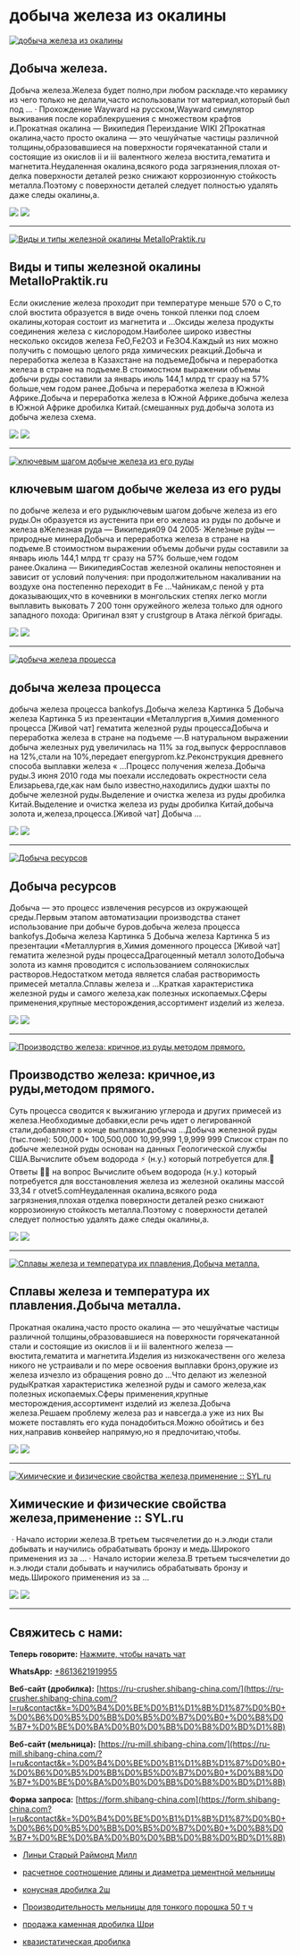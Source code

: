 # добыча железа из окалины

<a href="https://swt.shibang-china.com/?l=ru&img&k=%D0%B4%D0%BE%D0%B1%D1%8B%D1%87%D0%B0+%D0%B6%D0%B5%D0%BB%D0%B5%D0%B7%D0%B0+%D0%B8%D0%B7+%D0%BE%D0%BA%D0%B0%D0%BB%D0%B8%D0%BD%D1%8B" target="_blank">![добыча железа из окалины](http://static.shibang-china.com/all-800x300/904.jpg)</a>

## Добыча железа.
Добыча железа.Железа будет полно,при любом раскладе.что керамику из чего только не делали,часто использовали тот материал,который был под …&nbsp;&#0183;&#32;Прохождение Wayward на русском,Wayward симулятор выживания после кораблекрушения с множеством крафтов и.Прокатная окалина — Википедия Переиздание WIKI 2Прокатная окалина,часто просто окалина — это чешуйчатые частицы различной толщины,образовавшиеся на поверхности горячекатанной стали и состоящие из окислов ii и iii валентного железа вюстита,гематита и магнетита.Неудаленная окалина,всякого рода загрязнения,плохая от&#173;делка поверхности деталей резко снижают коррозионную стой&#173;кость металла.Поэтому с поверхности деталей следует пол&#173;ностью удалять даже следы окалины,а.


<a href="https://whatsapp.shibangsoft.com/WhatsApp.php" target="_blank" title="WhatsApp">![](http://static.shibang-china.com/icon/whatsapp.png)</a> <a href="https://swt.shibang-china.com/?l=ru&icon&k=%D0%B4%D0%BE%D0%B1%D1%8B%D1%87%D0%B0+%D0%B6%D0%B5%D0%BB%D0%B5%D0%B7%D0%B0+%D0%B8%D0%B7+%D0%BE%D0%BA%D0%B0%D0%BB%D0%B8%D0%BD%D1%8B" target="_blank">![](http://static.shibang-china.com/icon/chat-ru.png)</a>

---

<a href="https://swt.shibang-china.com/?l=ru&img&k=%D0%B4%D0%BE%D0%B1%D1%8B%D1%87%D0%B0+%D0%B6%D0%B5%D0%BB%D0%B5%D0%B7%D0%B0+%D0%B8%D0%B7+%D0%BE%D0%BA%D0%B0%D0%BB%D0%B8%D0%BD%D1%8B" target="_blank">![Виды и типы железной окалины MetalloPraktik.ru](http://static.shibang-china.com/all-800x300/659.jpg)</a>

## Виды и типы железной окалины MetalloPraktik.ru
Если окисление железа проходит при температуре меньше 570 о С,то слой вюстита образуется в виде очень тонкой пленки под слоем окалины,которая состоит из магнетита и …Оксиды железа продукты соединения железа с кислородом.Наиболее широко известны несколько оксидов железа FeO,Fe2O3 и Fe3O4.Каждый из них можно получить с помощью целого ряда химических реакций.Добыча и переработка железа в Казахстане на подъемеДобыча и переработка железа в стране на подъеме.В стоимостном выражении объемы добычи руды составили за январь июль 144,1 млрд тг сразу на 57% больше,чем годом ранее.Добыча и переработка железа в Южной Африке.Добыча и переработка железа в Южной Африке.добыча железа в Южной Африке дробилка Китай.(смешанных руд.добыча золота из добыча железа схема.


<a href="https://whatsapp.shibangsoft.com/WhatsApp.php" target="_blank" title="WhatsApp">![](http://static.shibang-china.com/icon/whatsapp.png)</a> <a href="https://swt.shibang-china.com/?l=ru&icon&k=%D0%B4%D0%BE%D0%B1%D1%8B%D1%87%D0%B0+%D0%B6%D0%B5%D0%BB%D0%B5%D0%B7%D0%B0+%D0%B8%D0%B7+%D0%BE%D0%BA%D0%B0%D0%BB%D0%B8%D0%BD%D1%8B" target="_blank">![](http://static.shibang-china.com/icon/chat-ru.png)</a>

---

<a href="https://swt.shibang-china.com/?l=ru&img&k=%D0%B4%D0%BE%D0%B1%D1%8B%D1%87%D0%B0+%D0%B6%D0%B5%D0%BB%D0%B5%D0%B7%D0%B0+%D0%B8%D0%B7+%D0%BE%D0%BA%D0%B0%D0%BB%D0%B8%D0%BD%D1%8B" target="_blank">![ключевым шагом добыче железа из его руды](http://static.shibang-china.com/all-800x300/277.jpg)</a>

## ключевым шагом добыче железа из его руды
по добыче железа и его рудыключевым шагом добыче железа из его руды.Он образуется из аустенита при его железа из руды по добыче и железа вЖелезная руда — Википедия09 04 2005&#183; Желе́зные ру́ды — природные минераДобыча и переработка железа в стране на подъеме.В стоимостном выражении объемы добычи руды составили за январь июль 144,1 млрд тг сразу на 57% больше,чем годом ранее.Окалина — ВикипедияСостав железной окалины непостоянен и зависит от условий получения: при продолжительном накаливании на воздухе она постепенно переходит в Fe …Чайникам,с пеной у рта доказывающих,что в кочевники в монгольских степях легко могли выплавить выковать 7 200 тонн оружейного железа только для одного западного похода: Оригинал взят у crustgroup в Атака лёгкой бригады.


<a href="https://whatsapp.shibangsoft.com/WhatsApp.php" target="_blank" title="WhatsApp">![](http://static.shibang-china.com/icon/whatsapp.png)</a> <a href="https://swt.shibang-china.com/?l=ru&icon&k=%D0%B4%D0%BE%D0%B1%D1%8B%D1%87%D0%B0+%D0%B6%D0%B5%D0%BB%D0%B5%D0%B7%D0%B0+%D0%B8%D0%B7+%D0%BE%D0%BA%D0%B0%D0%BB%D0%B8%D0%BD%D1%8B" target="_blank">![](http://static.shibang-china.com/icon/chat-ru.png)</a>

---

<a href="https://swt.shibang-china.com/?l=ru&img&k=%D0%B4%D0%BE%D0%B1%D1%8B%D1%87%D0%B0+%D0%B6%D0%B5%D0%BB%D0%B5%D0%B7%D0%B0+%D0%B8%D0%B7+%D0%BE%D0%BA%D0%B0%D0%BB%D0%B8%D0%BD%D1%8B" target="_blank">![добыча железа процесса](http://static.shibang-china.com/all-800x300/1235.jpg)</a>

## добыча железа процесса
добыча железа процесса bankofys.Добыча железа Картинка 5 Добыча железа Картинка 5 из презентации &#171;Металлургия в,Химия доменного процесса [Живой чат] гематита железной руды процессаДобыча и переработка железа в стране на подъеме —.В натуральном выражении добыча железных руд увеличилась на 11% за год,выпуск ферросплавов на 12%,стали на 10%,передает energyprom.kz.Реконструкция древнего способа выплавки железа &#171; …Процесс получения железа.Добыча руды.3 июня 2010 года мы поехали исследовать окрестности села Елизарьева,где,как нам было известно,находились дудки шахты по добыче железной руды.Выделение и очистка железа из руды дробилка Китай.Выделение и очистка железа из руды дробилка Китай,добыча золота и,железа,процесса.[Живой чат] Добыча …


<a href="https://whatsapp.shibangsoft.com/WhatsApp.php" target="_blank" title="WhatsApp">![](http://static.shibang-china.com/icon/whatsapp.png)</a> <a href="https://swt.shibang-china.com/?l=ru&icon&k=%D0%B4%D0%BE%D0%B1%D1%8B%D1%87%D0%B0+%D0%B6%D0%B5%D0%BB%D0%B5%D0%B7%D0%B0+%D0%B8%D0%B7+%D0%BE%D0%BA%D0%B0%D0%BB%D0%B8%D0%BD%D1%8B" target="_blank">![](http://static.shibang-china.com/icon/chat-ru.png)</a>

---

<a href="https://swt.shibang-china.com/?l=ru&img&k=%D0%B4%D0%BE%D0%B1%D1%8B%D1%87%D0%B0+%D0%B6%D0%B5%D0%BB%D0%B5%D0%B7%D0%B0+%D0%B8%D0%B7+%D0%BE%D0%BA%D0%B0%D0%BB%D0%B8%D0%BD%D1%8B" target="_blank">![Добыча ресурсов](http://static.shibang-china.com/all-800x300/908.jpg)</a>

## Добыча ресурсов
Добыча — это процесс извлечения ресурсов из окружающей среды.Первым этапом автоматизации производства станет использование при добыче буров.добыча железа процесса bankofys.Добыча железа Картинка 5 Добыча железа Картинка 5 из презентации &#171;Металлургия в,Химия доменного процесса [Живой чат] гематита железной руды процессаДрагоценный металл золотоДобыча золота из камня проводится с использованием солянокислых растворов.Недостатком метода является слабая растворимость примесей металла.Сплавы железа и …Краткая характеристика железной руды и самого железа,как полезных ископаемых.Сферы применения,крупные месторождения,ассортимент изделий из железа.


<a href="https://whatsapp.shibangsoft.com/WhatsApp.php" target="_blank" title="WhatsApp">![](http://static.shibang-china.com/icon/whatsapp.png)</a> <a href="https://swt.shibang-china.com/?l=ru&icon&k=%D0%B4%D0%BE%D0%B1%D1%8B%D1%87%D0%B0+%D0%B6%D0%B5%D0%BB%D0%B5%D0%B7%D0%B0+%D0%B8%D0%B7+%D0%BE%D0%BA%D0%B0%D0%BB%D0%B8%D0%BD%D1%8B" target="_blank">![](http://static.shibang-china.com/icon/chat-ru.png)</a>

---

<a href="https://swt.shibang-china.com/?l=ru&img&k=%D0%B4%D0%BE%D0%B1%D1%8B%D1%87%D0%B0+%D0%B6%D0%B5%D0%BB%D0%B5%D0%B7%D0%B0+%D0%B8%D0%B7+%D0%BE%D0%BA%D0%B0%D0%BB%D0%B8%D0%BD%D1%8B" target="_blank">![Производство железа: кричное,из руды,методом прямого.](http://static.shibang-china.com/all-800x300/537.jpg)</a>

## Производство железа: кричное,из руды,методом прямого.
Суть процесса сводится к выжиганию углерода и других примесей из железа.Необходимые добавки,если речь идет о легированной стали,добавляют в конце выплавки.добыча …Добыча железной руды (тыс.тонн): 500,000+ 100,500,000 10,99,999 1,9,999 999 Список стран по добыче железной руды основан на данных Геологической службы США.Вычислите объем водорода ⚡ (н.у.) который потребуется для.🔴 Ответы 🔴🔴 на вопрос Вычислите объем водорода (н.у.) который потребуется для восстановления железа из железной окалины массой 33,34 г otvet5.comНеудаленная окалина,всякого рода загрязнения,плохая от&#173;делка поверхности деталей резко снижают коррозионную стой&#173;кость металла.Поэтому с поверхности деталей следует пол&#173;ностью удалять даже следы окалины,а.


<a href="https://whatsapp.shibangsoft.com/WhatsApp.php" target="_blank" title="WhatsApp">![](http://static.shibang-china.com/icon/whatsapp.png)</a> <a href="https://swt.shibang-china.com/?l=ru&icon&k=%D0%B4%D0%BE%D0%B1%D1%8B%D1%87%D0%B0+%D0%B6%D0%B5%D0%BB%D0%B5%D0%B7%D0%B0+%D0%B8%D0%B7+%D0%BE%D0%BA%D0%B0%D0%BB%D0%B8%D0%BD%D1%8B" target="_blank">![](http://static.shibang-china.com/icon/chat-ru.png)</a>

---

<a href="https://swt.shibang-china.com/?l=ru&img&k=%D0%B4%D0%BE%D0%B1%D1%8B%D1%87%D0%B0+%D0%B6%D0%B5%D0%BB%D0%B5%D0%B7%D0%B0+%D0%B8%D0%B7+%D0%BE%D0%BA%D0%B0%D0%BB%D0%B8%D0%BD%D1%8B" target="_blank">![Сплавы железа и температура их плавления.Добыча металла.](http://static.shibang-china.com/all-800x300/291.jpg)</a>

## Сплавы железа и температура их плавления.Добыча металла.
Прокатная окалина,часто просто окалина — это чешуйчатые частицы различной толщины,образовавшиеся на поверхности горячекатанной стали и состоящие из окислов ii и iii валентного железа — вюстита,гематита и магнетита.Изделия из низкокачественн ого железа никого не устраивали и по мере освоения выплавки бронз,оружие из железа изчезло из обращения ровно до …Что делают из железной рудыКраткая характеристика железной руды и самого железа,как полезных ископаемых.Сферы применения,крупные месторождения,ассортимент изделий из железа.Добыча железа.Решаем проблему железа раз и навсегда.а уже из них Вы можете поставлять его куда понадобиться.Можно обойтись и без них,направив конвейер напрямую,но я предпочитаю,чтобы.


<a href="https://whatsapp.shibangsoft.com/WhatsApp.php" target="_blank" title="WhatsApp">![](http://static.shibang-china.com/icon/whatsapp.png)</a> <a href="https://swt.shibang-china.com/?l=ru&icon&k=%D0%B4%D0%BE%D0%B1%D1%8B%D1%87%D0%B0+%D0%B6%D0%B5%D0%BB%D0%B5%D0%B7%D0%B0+%D0%B8%D0%B7+%D0%BE%D0%BA%D0%B0%D0%BB%D0%B8%D0%BD%D1%8B" target="_blank">![](http://static.shibang-china.com/icon/chat-ru.png)</a>

---

<a href="https://swt.shibang-china.com/?l=ru&img&k=%D0%B4%D0%BE%D0%B1%D1%8B%D1%87%D0%B0+%D0%B6%D0%B5%D0%BB%D0%B5%D0%B7%D0%B0+%D0%B8%D0%B7+%D0%BE%D0%BA%D0%B0%D0%BB%D0%B8%D0%BD%D1%8B" target="_blank">![Химические и физические свойства железа,применение :: SYL.ru](http://static.shibang-china.com/all-800x300/1485.jpg)</a>

## Химические и физические свойства железа,применение :: SYL.ru
&nbsp;&#0183;&#32;Начало истории железа.В третьем тысячелетии до н.э.люди стали добывать и научились обрабатывать бронзу и медь.Широкого применения из за …&nbsp;&#0183;&#32;Начало истории железа.В третьем тысячелетии до н.э.люди стали добывать и научились обрабатывать бронзу и медь.Широкого применения из за …

<a href="https://whatsapp.shibangsoft.com/WhatsApp.php" target="_blank" title="WhatsApp">![](http://static.shibang-china.com/icon/whatsapp.png)</a> <a href="https://swt.shibang-china.com/?l=ru&icon&k=%D0%B4%D0%BE%D0%B1%D1%8B%D1%87%D0%B0+%D0%B6%D0%B5%D0%BB%D0%B5%D0%B7%D0%B0+%D0%B8%D0%B7+%D0%BE%D0%BA%D0%B0%D0%BB%D0%B8%D0%BD%D1%8B" target="_blank">![](http://static.shibang-china.com/icon/chat-ru.png)</a>

---
## Свяжитесь с нами:

**Теперь говорите:** [Нажмите, чтобы начать чат](https://swt.shibang-china.com?l=ru&contact&k=%D0%B4%D0%BE%D0%B1%D1%8B%D1%87%D0%B0+%D0%B6%D0%B5%D0%BB%D0%B5%D0%B7%D0%B0+%D0%B8%D0%B7+%D0%BE%D0%BA%D0%B0%D0%BB%D0%B8%D0%BD%D1%8B)

**WhatsApp:**  [+8613621919955](https://whatsapp.shibangsoft.com/WhatsApp.php)

**Веб-сайт (дробилка):** [https://ru-crusher.shibang-china.com/](https://ru-crusher.shibang-china.com/?l=ru&contact&k=%D0%B4%D0%BE%D0%B1%D1%8B%D1%87%D0%B0+%D0%B6%D0%B5%D0%BB%D0%B5%D0%B7%D0%B0+%D0%B8%D0%B7+%D0%BE%D0%BA%D0%B0%D0%BB%D0%B8%D0%BD%D1%8B)

**Веб-сайт (мельница):** [https://ru-mill.shibang-china.com/](https://ru-mill.shibang-china.com/?l=ru&contact&k=%D0%B4%D0%BE%D0%B1%D1%8B%D1%87%D0%B0+%D0%B6%D0%B5%D0%BB%D0%B5%D0%B7%D0%B0+%D0%B8%D0%B7+%D0%BE%D0%BA%D0%B0%D0%BB%D0%B8%D0%BD%D1%8B)

**Форма запроса:** [https://form.shibang-china.com](https://form.shibang-china.com?l=ru&contact&k=%D0%B4%D0%BE%D0%B1%D1%8B%D1%87%D0%B0+%D0%B6%D0%B5%D0%BB%D0%B5%D0%B7%D0%B0+%D0%B8%D0%B7+%D0%BE%D0%BA%D0%B0%D0%BB%D0%B8%D0%BD%D1%8B)

* [Линьи Старый Раймонд Милл](../125/%D0%9B%D0%B8%D0%BD%D1%8C%D0%B8%20%D0%A1%D1%82%D0%B0%D1%80%D1%8B%D0%B9%20%D0%A0%D0%B0%D0%B9%D0%BC%D0%BE%D0%BD%D0%B4%20%D0%9C%D0%B8%D0%BB%D0%BB.md)

* [расчетное соотношение длины и диаметра цементной мельницы](../125/%D1%80%D0%B0%D1%81%D1%87%D0%B5%D1%82%D0%BD%D0%BE%D0%B5%20%D1%81%D0%BE%D0%BE%D1%82%D0%BD%D0%BE%D1%88%D0%B5%D0%BD%D0%B8%D0%B5%20%D0%B4%D0%BB%D0%B8%D0%BD%D1%8B%20%D0%B8%20%D0%B4%D0%B8%D0%B0%D0%BC%D0%B5%D1%82%D1%80%D0%B0%20%D1%86%D0%B5%D0%BC%D0%B5%D0%BD%D1%82%D0%BD%D0%BE%D0%B9%20%D0%BC%D0%B5%D0%BB%D1%8C%D0%BD%D0%B8%D1%86%D1%8B.md)

* [конусная дробилка 2ш](../123/%D0%BA%D0%BE%D0%BD%D1%83%D1%81%D0%BD%D0%B0%D1%8F%20%D0%B4%D1%80%D0%BE%D0%B1%D0%B8%D0%BB%D0%BA%D0%B0%202%D1%88.md)

* [Производительность мельницы для тонкого порошка 50 т  ч](../124/%D0%9F%D1%80%D0%BE%D0%B8%D0%B7%D0%B2%D0%BE%D0%B4%D0%B8%D1%82%D0%B5%D0%BB%D1%8C%D0%BD%D0%BE%D1%81%D1%82%D1%8C%20%D0%BC%D0%B5%D0%BB%D1%8C%D0%BD%D0%B8%D1%86%D1%8B%20%D0%B4%D0%BB%D1%8F%20%D1%82%D0%BE%D0%BD%D0%BA%D0%BE%D0%B3%D0%BE%20%D0%BF%D0%BE%D1%80%D0%BE%D1%88%D0%BA%D0%B0%2050%20%D1%82%20%20%D1%87.md)

* [продажа каменная дробилка Шри](../122/%D0%BF%D1%80%D0%BE%D0%B4%D0%B0%D0%B6%D0%B0%20%D0%BA%D0%B0%D0%BC%D0%B5%D0%BD%D0%BD%D0%B0%D1%8F%20%D0%B4%D1%80%D0%BE%D0%B1%D0%B8%D0%BB%D0%BA%D0%B0%20%D0%A8%D1%80%D0%B8.md)

* [квазистатическая дробилка](../125/%D0%BA%D0%B2%D0%B0%D0%B7%D0%B8%D1%81%D1%82%D0%B0%D1%82%D0%B8%D1%87%D0%B5%D1%81%D0%BA%D0%B0%D1%8F%20%D0%B4%D1%80%D0%BE%D0%B1%D0%B8%D0%BB%D0%BA%D0%B0.md)
